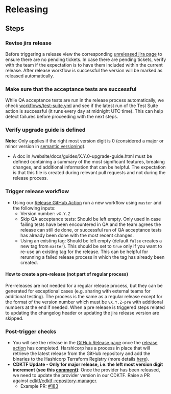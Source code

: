 # Releasing

## Steps

### Revise jira release
Before triggering a release view the corresponding [unreleased jira page](https://jira.mongodb.org/projects/CLOUDP?selectedItem=com.atlassian.jira.jira-projects-plugin:release-page&status=unreleased&contains=terraform) to ensure there are no pending tickets. In case there are pending tickets, verify with the team if the expectation is to have them included within the current release. After release workflow is successful the version will be marked as released automatically.

### Make sure that the acceptance tests are successful
While QA acceptance tests are run in the release process automatically, we check [workflows/test-suite.yml](https://github.com/mongodb/terraform-provider-mongodbatlas/actions/workflows/test-suite.yml) and see if the latest run of the Test Suite action is successful (it runs every day at midnight UTC time). This can help detect failures before proceeding with the next steps.

### Verify upgrade guide is defined

**Note**: Only applies if the right most version digit is 0 (considered a major or minor version in [semantic versioning](https://semver.org/)).

- A doc in /website/docs/guides/X.Y.0-upgrade-guide.html must be defined containing a summary of the most significant features, breaking changes, and additional information that can be helpful. The expectation is that this file is created during relevant pull requests and not during the release process.

### Trigger release workflow

- Using our [Release GitHub Action](https://github.com/mongodb/terraform-provider-mongodbatlas/actions/workflows/release.yml) run a new workflow using `master` and the following inputs:
  - Version number: `vX.Y.Z`
  - Skip QA acceptance tests: Should be left empty. Only used in case failing tests have been encountered in QA and the team agrees the release can still de done, or successful run of QA acceptance tests has already been done with the most recent changes.
  - Using an existing tag: Should be left empty (default `false` creates a new tag from `master`). This should be set to `true` only if you want to re-use an existing tag for the release. This can be helpful for rerunning a failed release process in which the tag has already been created.

#### How to create a pre-release (not part of regular process)
Pre-releases are not needed for a regular release process, but they can be generated for exceptional cases (e.g. sharing with external teams for additional testing). The process is the same as a regular release except for the format of the version number which must be `vX.Y.Z-pre` with additional numbers at the end if needed. When a pre release is triggered steps related to updating the changelog header or updating the jira release version are skipped.

### Post-trigger checks
- You will see the release in the [GitHub Release page](https://github.com/mongodb/terraform-provider-mongodbatlas/releases) once the [release action](.github/workflows/release.yml) has completed. Harshicorp has a process in place that will retrieve the latest release from the GitHub repository and add the binaries to the Hashicorp Terraform Registry (more details [here](https://developer.hashicorp.com/terraform/registry/providers/publishing#webhooks)).
- **CDKTF Update - Only for major release, i.e. the left most version digit increment (see this [comment](https://github.com/cdktf/cdktf-repository-manager/pull/202#issuecomment-1602562201))**: Once the provider has been released, we need to update the provider version in our CDKTF. Raise a PR against [cdktf/cdktf-repository-manager](https://github.com/cdktf/cdktf-repository-manager).
  - Example PR: [#183](https://github.com/cdktf/cdktf-repository-manager/pull/183)
